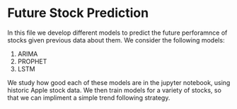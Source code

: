 # Future Stock Prediction
In this file we develop different models to predict the future perforamnce of stocks given previous data about 
them. We consider the following models:

1. ARIMA
2. PROPHET
3. LSTM 

We study how good each of these models  are in the jupyter notebook, using historic Apple stock data. We then train 
models for a variety of stocks, so that we can impliment a simple trend following strategy.  
